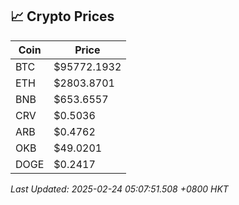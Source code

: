 ## 📈 Crypto Prices

| Coin | Price |
| ---- | ----- |
| BTC | $95772.1932 |
| ETH | $2803.8701 |
| BNB | $653.6557 |
| CRV | $0.5036 |
| ARB | $0.4762 |
| OKB | $49.0201 |
| DOGE | $0.2417 |

_Last Updated: 2025-02-24 05:07:51.508 +0800 HKT_